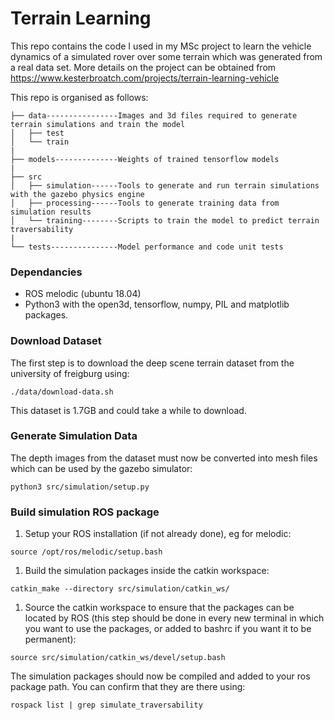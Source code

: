 # Terrain Learning
This repo contains the code I used in my MSc project to learn the vehicle dynamics of a simulated rover over some terrain which was generated from a real data set. More details on the project can be obtained from https://www.kesterbroatch.com/projects/terrain-learning-vehicle

This repo is organised as follows:

```
├── data----------------Images and 3d files required to generate terrain simulations and train the model
│   ├── test
│   └── train
|
├── models--------------Weights of trained tensorflow models
|
├── src
│   ├── simulation------Tools to generate and run terrain simulations with the gazebo physics engine
│   ├── processing------Tools to generate training data from simulation results 
│   └── training--------Scripts to train the model to predict terrain traversability  
|
└── tests---------------Model performance and code unit tests
```

### Dependancies
* ROS melodic (ubuntu 18.04) 
* Python3 with the open3d, tensorflow, numpy, PIL and matplotlib packages.

### Download Dataset 
The first step is to download the deep scene terrain dataset from the university of freigburg using: 
```
./data/download-data.sh
```
This dataset is 1.7GB and could take a while to download.

### Generate Simulation Data
The depth images from the dataset must now be converted into mesh files which can be used by the gazebo simulator:
```
python3 src/simulation/setup.py
```

### Build simulation ROS package
1. Setup your ROS installation (if not already done), eg for melodic:

```
source /opt/ros/melodic/setup.bash
```

1. Build the simulation packages inside the catkin workspace:

```
catkin_make --directory src/simulation/catkin_ws/
```

1. Source the catkin workspace to ensure that the packages can be located by ROS (this step should be done in every new terminal in which you want to use the packages, or added to bashrc if you want it to be permanent):

```
source src/simulation/catkin_ws/devel/setup.bash
```

The simulation packages should now be compiled and added to your ros package path. You can confirm that they are there using:

```
rospack list | grep simulate_traversability
```
